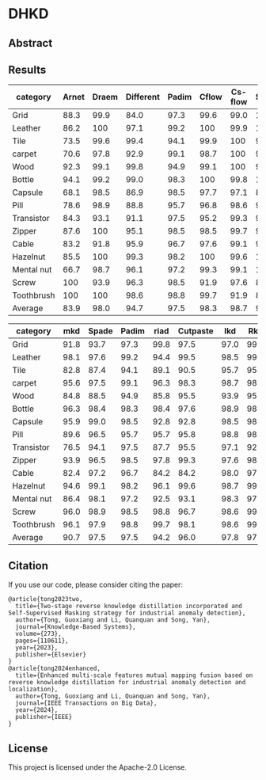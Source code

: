 # DHKD


## Abstract


## Results

| category   | Arnet | Draem | Different | Padim | Cflow | Cs-flow | Stpm | Rkd  | Ours |
| ---------- | ----- | ----- | --------- | ----- | ----- | ------- | ---- | ---- | ---- |
| Grid       | 88.3  | 99.9  | 84.0      | 97.3  | 99.6  | 99.0    | 100  | 100  | 99.8 |
| Leather    | 86.2  | 100   | 97.1      | 99.2  | 100   | 99.9    | 100  | 100  | 100  |
| Tile       | 73.5  | 99.6  | 99.4      | 94.1  | 99.9  | 100     | 95.5 | 99.3 | 99.3 |
| carpet     | 70.6  | 97.8  | 92.9      | 99.1  | 98.7  | 100     | 98.9 | 98.9 | 99.0 |
| Wood       | 92.3  | 99.1  | 99.8      | 94.9  | 99.1  | 100     | 99.2 | 99.3 | 100  |
| Bottle     | 94.1  | 99.2  | 99.0      | 98.3  | 100   | 99.8    | 100  | 100  | 99.7 |
| Capsule    | 68.1  | 98.5  | 86.9      | 98.5  | 97.7  | 97.1    | 88.0 | 96.3 | 98.2 |
| Pill       | 78.6  | 98.9  | 88.8      | 95.7  | 96.8  | 98.6    | 93.8 | 96.6 | 98.6 |
| Transistor | 84.3  | 93.1  | 91.1      | 97.5  | 95.2  | 99.3    | 93.7 | 96.7 | 99.3 |
| Zipper     | 87.6  | 100   | 95.1      | 98.5  | 98.5  | 99.7    | 93.6 | 98.5 | 98.9 |
| Cable      | 83.2  | 91.8  | 95.9      | 96.7  | 97.6  | 99.1    | 92.3 | 95.0 | 98.7 |
| Hazelnut   | 85.5  | 100   | 99.3      | 98.2  | 100   | 99.6    | 100  | 99.9 | 100  |
| Mental nut | 66.7  | 98.7  | 96.1      | 97.2  | 99.3  | 99.1    | 100  | 100  | 100  |
| Screw      | 100   | 93.9  | 96.3      | 98.5  | 91.9  | 97.6    | 88.2 | 97.0 | 98.8 |
| Toothbrush | 100   | 100   | 98.6      | 98.8  | 99.7  | 91.9    | 87.8 | 99.5 | 99.6 |
| Average    | 83.9  | 98.0  | 94.7      | 97.5  | 98.3  | 98.7    | 95.4 | 98.2 | 99.3 |


| category   | mkd  | Spade | Padim | riad | Cutpaste | Ikd  | Rkd  | Ours |
| ---------- | ---- | ----- | ----- | ---- | -------- | ---- | ---- | ---- |
| Grid       | 91.8 | 93.7  | 97.3  | 99.8 | 97.5     | 97.0 | 99.3 | 98.1 |
| Leather    | 98.1 | 97.6  | 99.2  | 94.4 | 99.5     | 98.5 | 99.4 | 99.9 |
| Tile       | 82.8 | 87.4  | 94.1  | 89.1 | 90.5     | 95.7 | 95.6 | 97.4 |
| carpet     | 95.6 | 97.5  | 99.1  | 96.3 | 98.3     | 98.7 | 98.9 | 98.3 |
| Wood       | 84.8 | 88.5  | 94.9  | 85.8 | 95.5     | 93.9 | 95.3 | 97.5 |
| Bottle     | 96.3 | 98.4  | 98.3  | 98.4 | 97.6     | 98.9 | 98.7 | 99.1 |
| Capsule    | 95.9 | 99.0  | 98.5  | 92.8 | 92.8     | 98.5 | 98.7 | 98.2 |
| Pill       | 89.6 | 96.5  | 95.7  | 95.7 | 95.8     | 98.8 | 98.2 | 97.9 |
| Transistor | 76.5 | 94.1  | 97.5  | 87.7 | 95.5     | 97.1 | 92.5 | 99.3 |
| Zipper     | 93.9 | 96.5  | 98.5  | 97.8 | 99.3     | 97.6 | 98.2 | 99.2 |
| Cable      | 82.4 | 97.2  | 96.7  | 84.2 | 84.2     | 98.0 | 97.4 | 98.9 |
| Hazelnut   | 94.6 | 99.1  | 98.2  | 96.1 | 99.6     | 98.7 | 99.6 | 99.5 |
| Mental nut | 86.4 | 98.1  | 97.2  | 92.5 | 93.1     | 98.3 | 97.3 | 99.5 |
| Screw      | 96.0 | 98.9  | 98.5  | 98.8 | 96.7     | 98.6 | 99.6 | 98.4 |
| Toothbrush | 96.1 | 97.9  | 98.8  | 99.7 | 98.1     | 98.6 | 99.1 | 98.9 |
| Average    | 90.7 | 97.5  | 97.5  | 94.2 | 96.0     | 97.8 | 97.8 | 98.6 |





## Citation
If you use our code, please consider citing the paper:
```
@article{tong2023two,
  title={Two-stage reverse knowledge distillation incorporated and Self-Supervised Masking strategy for industrial anomaly detection},
  author={Tong, Guoxiang and Li, Quanquan and Song, Yan},
  journal={Knowledge-Based Systems},
  volume={273},
  pages={110611},
  year={2023},
  publisher={Elsevier}
}
@article{tong2024enhanced,
  title={Enhanced multi-scale features mutual mapping fusion based on reverse knowledge distillation for industrial anomaly detection and localization},
  author={Tong, Guoxiang and Li, Quanquan and Song, Yan},
  journal={IEEE Transactions on Big Data},
  year={2024},
  publisher={IEEE}
}
```


## License

This project is licensed under the Apache-2.0 License.
